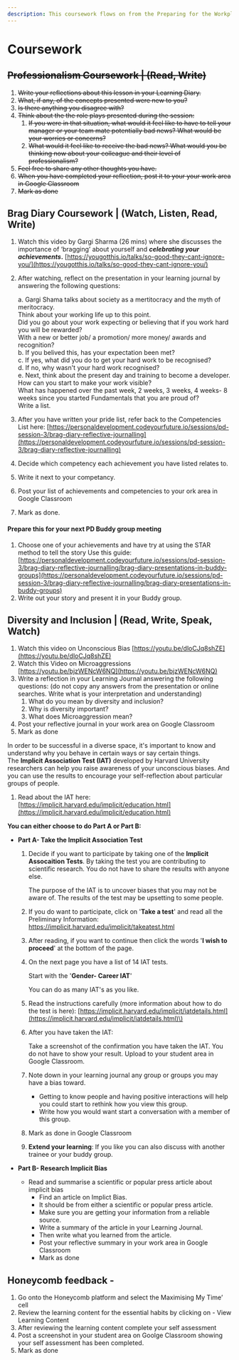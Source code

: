 ```yaml
---
description: This coursework flows on from the Preparing for the Workplace PD day.
---
```


# Coursework

## ~~Professionalism Coursework \| \(Read, Write\)~~

1. ~~Write your reflections about this lesson in your Learning Diary.~~ 
2. ~~What, if any, of the concepts presented were new to you?~~ 
3. ~~Is there anything you disagree with?~~ 
4. ~~Think about the the role plays presented during the session:~~
   1. ~~If you were in that situation, what would it feel like to have to tell your manager or your team mate potentially bad news? What would be your worries or concerns?~~ 
   2. ~~What would it feel like to receive the bad news? What would you be thinking now about your colleague and their level of professionalism?~~
5. ~~Feel free to share any other thoughts you have.~~
6. ~~When you have completed your reflection, post it to your your work area in Google Classroom~~
7. ~~Mark as done~~

## Brag Diary Coursework \|  \(Watch, Listen, Read, Write\)

1. Watch this video by Gargi Sharma \(26 mins\) where she discusses the importance of ‘bragging’ about yourself and _**celebrating your achievements**_**.** [https://yougotthis.io/talks/so-good-they-cant-ignore-you/](https://yougotthis.io/talks/so-good-they-cant-ignore-you/)
2. After watching, reflect on the presentation in your learning journal by answering the following questions:

   a. Gargi Shama talks about society as a mertitocracy and the myth of meritocracy.    
   Think about your working life up to this point.   
   Did you go about your work expecting or believing that if you work hard you will be rewarded?   
   With a new or better job/ a promotion/ more money/ awards and recognition?  
   b. If you belived this, has your expectation been met?  
   c. If yes, what did you do to get your hard work to be recognised?  
   d. If no, why wasn't your hard work recognised?  
   e. Next, think about the present day and training to become a developer.    
   How can you start to make your work visible?   
   What has happened over the past week, 2 weeks, 3 weeks, 4 weeks- 8 weeks since you started Fundamentals that you are proud of?   
   Write a list. 

3. After you have written your pride list, refer back to the Competencies List here: [https://personaldevelopment.codeyourfuture.io/sessions/pd-session-3/brag-diary-reflective-journalling](https://personaldevelopment.codeyourfuture.io/sessions/pd-session-3/brag-diary-reflective-journalling)
4. Decide which competency each achievement you have listed relates to. 
5. Write it next to your competancy. 
6. Post your list of achievements and competencies to your ork area in Google Classroom
7. Mark as done.

#### Prepare this for your next PD Buddy group meeting

1. Choose one of your achievements and have try at using the STAR method to tell the story Use this guide: [https://personaldevelopment.codeyourfuture.io/sessions/pd-session-3/brag-diary-reflective-journalling/brag-diary-presentations-in-buddy-groups](https://personaldevelopment.codeyourfuture.io/sessions/pd-session-3/brag-diary-reflective-journalling/brag-diary-presentations-in-buddy-groups)
2. Write out your story and present it in your Buddy group.

## Diversity and Inclusion \| \(Read, Write, Speak, Watch\)

1. Watch this video on Unconscious Bias [https://youtu.be/dloCJq8shZE](https://youtu.be/dloCJq8shZE) 
2. Watch this Video on Microaggressions [https://youtu.be/bjzWENcW6NQ](https://youtu.be/bjzWENcW6NQ)
3. Write a reflection in your Learning Journal answering the following questions: \(do not copy any answers from the presentation or online searches. Write what is your interpretation and understanding\)
   1. What do you mean by diversity and inclusion?
   2. Why is diversity important?
   3. What does Microaggression mean?
4. Post your reflective journal in your work area on Google Classroom
5. Mark as done 

In order to be successful in a diverse space, it's important to know and understand why you behave in certain ways or say certain things.   
The **Implicit Association Test \(IAT\)** developed by Harvard University researchers can help you raise awareness of your unconscious biases. And you can use the results to encourage your self-reflection about particular groups of people. 

1. Read about the IAT here: [https://implicit.harvard.edu/implicit/education.html](https://implicit.harvard.edu/implicit/education.html)

**You can either choose to do Part A or Part B:**

* **Part A- Take the Implicit Association Test**

  1. Decide if you want to participate by taking one of the **Implicit Assocaition Tests**. By taking the test you are contributing to scientific research.  You do not have to share the results with anyone else. 

     The purpose of the IAT is to uncover biases that you may not be aware of. The results of the test may be upsetting to some people.  

  2. If you do want to participate, click on '**Take a test**' and read all the Preliminary Information: https://implicit.harvard.edu/implicit/takeatest.html
  3. After reading, if you want to continue then click the words '**I wish to proceed**' at the bottom of the page.
  4. On the next page you have a list of 14 IAT tests.  

     Start with the '**Gender- Career IAT**'

     You can do as many IAT's as you like. 

  5. Read the instructions carefully \(more information about how to do the test is here\): [https://implicit.harvard.edu/implicit/iatdetails.html](https://implicit.harvard.edu/implicit/iatdetails.html)\)
  6. After you have taken the IAT:

     Take a screenshot of the confirmation you have taken the IAT. You do not have to show your result. Upload to your student area in Google Classroom. 

  7. Note down in your learning journal any group or groups you may have a bias toward.
     * Getting to know people and having positive interactions will help you could start to rethink how you view this group.
     * Write how you would want start a conversation with a member of this group.
  8. Mark as done in Google Classroom
  9. **Extend your learning**: If you like you can also discuss with another trainee or your buddy group.

* **Part B- Research Implicit Bias**  
  * Read and summarise a scientific or popular press article about implicit bias
    * Find an article on Implict Bias.
    * It should be from either a scientific or popular press article.  
    * Make sure you are getting your information from a reliable source. 
    * Write a summary of the article in your Learning Journal. 
    * Then write what you learned from the article.
    * Post your reflective summary in your work area in Google Classroom
    * Mark as done

## Honeycomb feedback - 

1. Go onto the Honeycomb platform and select the Maximising My Time’ cell
2. Review the learning content for the essential habits by clicking on - View Learning Content
3. After reviewing the learning content complete your self assessment
4. Post a screenshot in your student area on Goolge Classroom showing your self assessment has been completed. 
5. Mark as done



